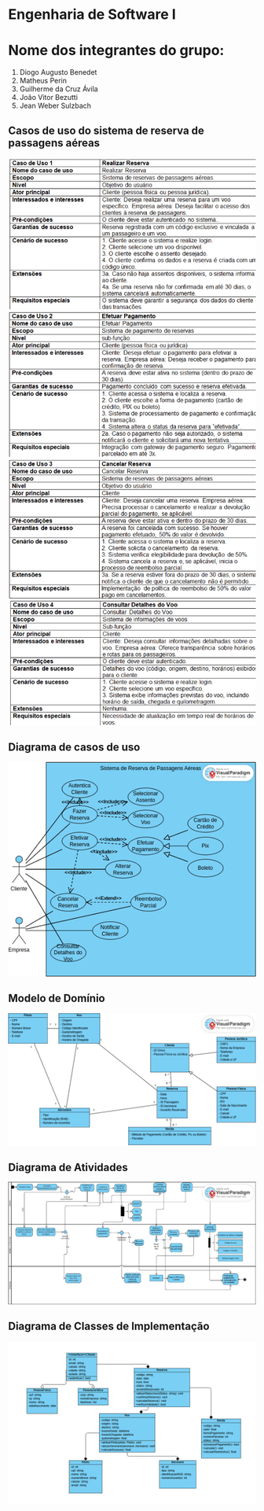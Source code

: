 # Engenharia de Software I
# Nome dos integrantes do grupo:
1) Diogo Augusto Benedet
2) Matheus Perin
3) Guilherme da Cruz Ávila
4) João Vitor Bezutti
5) Jean Weber Sulzbach

## Casos de uso do sistema de reserva de passagens aéreas
![image](https://github.com/diogoBenedet/engenhariaSoftware/blob/main/images/case1.png)
![image](https://github.com/diogoBenedet/engenhariaSoftware/blob/main/images/case2.png)
![image](https://github.com/diogoBenedet/engenhariaSoftware/blob/main/images/case3.png)
![image](https://github.com/diogoBenedet/engenhariaSoftware/blob/main/images/case4.png)

## Diagrama de casos de uso
![image](https://github.com/diogoBenedet/engenhariaSoftware/blob/main/images/diagram%20usecase.png)

## Modelo de Domínio
![image](https://github.com/diogoBenedet/engenhariaSoftware/blob/main/images/Modelo%20de%20Dominio%20A3.png)

## Diagrama de Atividades
![image](https://github.com/diogoBenedet/engenhariaSoftware/blob/main/images/diagrama%20atividade.jpg)

## Diagrama de Classes de Implementação
![image](https://github.com/diogoBenedet/engenhariaSoftware/blob/main/images/diagrama%20imp.png)

